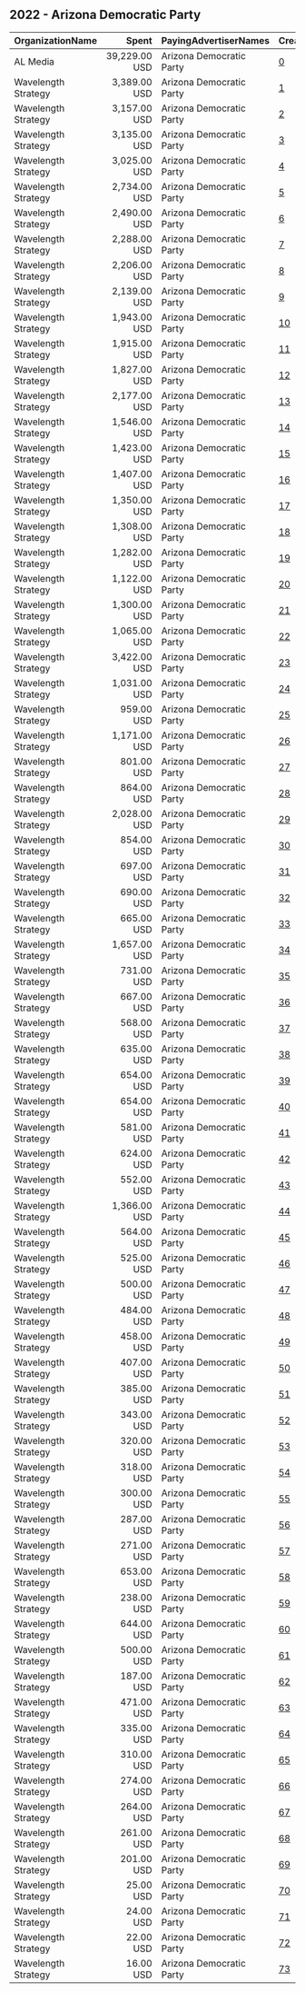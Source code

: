 ## 2022 - Arizona Democratic Party 
|OrganizationName|Spent|PayingAdvertiserNames|CreativeUrls|Impressions|Genders|AgeBrackets|CountryCodes|BillingAddresses|CandidateBallotInformation|
|:---|---:|:---|:---|---:|:---|:---|:---|:---|:---|
|AL Media|39,229.00 USD|Arizona Democratic Party|[0](https://www.snap.com/political-ads/asset/4764ddbb4f6b670e47b81f10b72c7efb515246b4b8c799ad25063d4f5b9c13b6?mediaType=mp4)|1,966,226||18+|united states|"222 W Ontario, Suite 600,,Chicago,60654,US"||
|Wavelength Strategy|3,389.00 USD|Arizona Democratic Party|[1](https://www.snap.com/political-ads/asset/72d0cf3e28de1dd0cb1a126bd2bf1ee94f25d5ffb997ce2f8c18cadedad44fa7?mediaType=jpg)|795,668||18-34|united states|US||
|Wavelength Strategy|3,157.00 USD|Arizona Democratic Party|[2](https://www.snap.com/political-ads/asset/b62d7337081fd84d62c086e68e5b42d94d7e6665176c3cc35c1d74f831a112cb?mediaType=jpg)|745,405||18+|united states|US||
|Wavelength Strategy|3,135.00 USD|Arizona Democratic Party|[3](https://www.snap.com/political-ads/asset/72d0cf3e28de1dd0cb1a126bd2bf1ee94f25d5ffb997ce2f8c18cadedad44fa7?mediaType=jpg)|731,357||18+|united states|US||
|Wavelength Strategy|3,025.00 USD|Arizona Democratic Party|[4](https://www.snap.com/political-ads/asset/72d0cf3e28de1dd0cb1a126bd2bf1ee94f25d5ffb997ce2f8c18cadedad44fa7?mediaType=jpg)|711,296||18+|united states|US||
|Wavelength Strategy|2,734.00 USD|Arizona Democratic Party|[5](https://www.snap.com/political-ads/asset/72d0cf3e28de1dd0cb1a126bd2bf1ee94f25d5ffb997ce2f8c18cadedad44fa7?mediaType=jpg)|644,057||18+|united states|US||
|Wavelength Strategy|2,490.00 USD|Arizona Democratic Party|[6](https://www.snap.com/political-ads/asset/b62d7337081fd84d62c086e68e5b42d94d7e6665176c3cc35c1d74f831a112cb?mediaType=jpg)|582,215||18+|united states|US||
|Wavelength Strategy|2,288.00 USD|Arizona Democratic Party|[7](https://www.snap.com/political-ads/asset/b62d7337081fd84d62c086e68e5b42d94d7e6665176c3cc35c1d74f831a112cb?mediaType=jpg)|532,304||18+|united states|US||
|Wavelength Strategy|2,206.00 USD|Arizona Democratic Party|[8](https://www.snap.com/political-ads/asset/b62d7337081fd84d62c086e68e5b42d94d7e6665176c3cc35c1d74f831a112cb?mediaType=jpg)|515,210||18-34|united states|US||
|Wavelength Strategy|2,139.00 USD|Arizona Democratic Party|[9](https://www.snap.com/political-ads/asset/35cf95439636a97f72ea941050a06eeac86d8835341d37ae0465d96fa8418598?mediaType=mp4)|496,247||18+|united states|US||
|Wavelength Strategy|1,943.00 USD|Arizona Democratic Party|[10](https://www.snap.com/political-ads/asset/35cf95439636a97f72ea941050a06eeac86d8835341d37ae0465d96fa8418598?mediaType=mp4)|454,116||18+|united states|US||
|Wavelength Strategy|1,915.00 USD|Arizona Democratic Party|[11](https://www.snap.com/political-ads/asset/35cf95439636a97f72ea941050a06eeac86d8835341d37ae0465d96fa8418598?mediaType=mp4)|444,569||18-34|united states|US||
|Wavelength Strategy|1,827.00 USD|Arizona Democratic Party|[12](https://www.snap.com/political-ads/asset/35cf95439636a97f72ea941050a06eeac86d8835341d37ae0465d96fa8418598?mediaType=mp4)|422,302||18+|united states|US||
|Wavelength Strategy|2,177.00 USD|Arizona Democratic Party|[13](https://www.snap.com/political-ads/asset/50bf8553052d89a6176bbb2d136cf747a72500ab3abbb0fa2721b719e0fde00d?mediaType=png)|361,801||18+|united states|US||
|Wavelength Strategy|1,546.00 USD|Arizona Democratic Party|[14](https://www.snap.com/political-ads/asset/72d0cf3e28de1dd0cb1a126bd2bf1ee94f25d5ffb997ce2f8c18cadedad44fa7?mediaType=jpg)|350,015||18+|united states|US||
|Wavelength Strategy|1,423.00 USD|Arizona Democratic Party|[15](https://www.snap.com/political-ads/asset/bee08c826e7298fd8c9a8674b92fd6496d8291241e409a8ae5044c0bb3c1f0dc?mediaType=mp4)|330,740||18+|united states|US||
|Wavelength Strategy|1,407.00 USD|Arizona Democratic Party|[16](https://www.snap.com/political-ads/asset/bee08c826e7298fd8c9a8674b92fd6496d8291241e409a8ae5044c0bb3c1f0dc?mediaType=mp4)|327,712||18-34|united states|US||
|Wavelength Strategy|1,350.00 USD|Arizona Democratic Party|[17](https://www.snap.com/political-ads/asset/bee08c826e7298fd8c9a8674b92fd6496d8291241e409a8ae5044c0bb3c1f0dc?mediaType=mp4)|318,037||18+|united states|US||
|Wavelength Strategy|1,308.00 USD|Arizona Democratic Party|[18](https://www.snap.com/political-ads/asset/35cf95439636a97f72ea941050a06eeac86d8835341d37ae0465d96fa8418598?mediaType=mp4)|296,002||18+|united states|US||
|Wavelength Strategy|1,282.00 USD|Arizona Democratic Party|[19](https://www.snap.com/political-ads/asset/b62d7337081fd84d62c086e68e5b42d94d7e6665176c3cc35c1d74f831a112cb?mediaType=jpg)|291,564||18+|united states|US||
|Wavelength Strategy|1,122.00 USD|Arizona Democratic Party|[20](https://www.snap.com/political-ads/asset/2f68c2525782c02877d6f80d0ae0a9017cb17a95a81a7e50c7a00f332c1a915f?mediaType=mp4)|264,869||18+|united states|US||
|Wavelength Strategy|1,300.00 USD|Arizona Democratic Party|[21](https://www.snap.com/political-ads/asset/50bf8553052d89a6176bbb2d136cf747a72500ab3abbb0fa2721b719e0fde00d?mediaType=png)|258,331||18+|united states|US||
|Wavelength Strategy|1,065.00 USD|Arizona Democratic Party|[22](https://www.snap.com/political-ads/asset/bee08c826e7298fd8c9a8674b92fd6496d8291241e409a8ae5044c0bb3c1f0dc?mediaType=mp4)|252,419||18+|united states|US||
|Wavelength Strategy|3,422.00 USD|Arizona Democratic Party|[23](https://www.snap.com/political-ads/asset/72d0cf3e28de1dd0cb1a126bd2bf1ee94f25d5ffb997ce2f8c18cadedad44fa7?mediaType=jpg)|245,547||18+|united states|US||
|Wavelength Strategy|1,031.00 USD|Arizona Democratic Party|[24](https://www.snap.com/political-ads/asset/2f68c2525782c02877d6f80d0ae0a9017cb17a95a81a7e50c7a00f332c1a915f?mediaType=mp4)|237,143||18+|united states|US||
|Wavelength Strategy|959.00 USD|Arizona Democratic Party|[25](https://www.snap.com/political-ads/asset/2f68c2525782c02877d6f80d0ae0a9017cb17a95a81a7e50c7a00f332c1a915f?mediaType=mp4)|221,818||18+|united states|US||
|Wavelength Strategy|1,171.00 USD|Arizona Democratic Party|[26](https://www.snap.com/political-ads/asset/5c290c29e0c72ead5e8f2335e252c942b36db2a39478937271d726fcc73178f1?mediaType=png)|216,448||18-34|united states|US||
|Wavelength Strategy|801.00 USD|Arizona Democratic Party|[27](https://www.snap.com/political-ads/asset/2f68c2525782c02877d6f80d0ae0a9017cb17a95a81a7e50c7a00f332c1a915f?mediaType=mp4)|186,379||18-34|united states|US||
|Wavelength Strategy|864.00 USD|Arizona Democratic Party|[28](https://www.snap.com/political-ads/asset/84668bfd855ebe12c8331ad0a53a50c10fef8b8ee2f2a4a236d2fb5c7578a737?mediaType=mp4)|174,916||18+|united states|US||
|Wavelength Strategy|2,028.00 USD|Arizona Democratic Party|[29](https://www.snap.com/political-ads/asset/35cf95439636a97f72ea941050a06eeac86d8835341d37ae0465d96fa8418598?mediaType=mp4)|146,804||18+|united states|US||
|Wavelength Strategy|854.00 USD|Arizona Democratic Party|[30](https://www.snap.com/political-ads/asset/bee08c826e7298fd8c9a8674b92fd6496d8291241e409a8ae5044c0bb3c1f0dc?mediaType=mp4)|144,935||18+|united states|US||
|Wavelength Strategy|697.00 USD|Arizona Democratic Party|[31](https://www.snap.com/political-ads/asset/f8a7fbc91f3f506242e6b96ea4a67f81371d5a96f8308c5ffa2d67239791cb44?mediaType=jpg)|131,025||18+|united states|US||
|Wavelength Strategy|690.00 USD|Arizona Democratic Party|[32](https://www.snap.com/political-ads/asset/5c290c29e0c72ead5e8f2335e252c942b36db2a39478937271d726fcc73178f1?mediaType=png)|125,739||18+|united states|US||
|Wavelength Strategy|665.00 USD|Arizona Democratic Party|[33](https://www.snap.com/political-ads/asset/db721f77719b84fdb72f094c5f90b98138ef8cd40a05a5a9ba3dc62e92cc56c0?mediaType=mp4)|123,373||18+|united states|US||
|Wavelength Strategy|1,657.00 USD|Arizona Democratic Party|[34](https://www.snap.com/political-ads/asset/b62d7337081fd84d62c086e68e5b42d94d7e6665176c3cc35c1d74f831a112cb?mediaType=jpg)|120,792||18+|united states|US||
|Wavelength Strategy|731.00 USD|Arizona Democratic Party|[35](https://www.snap.com/political-ads/asset/84668bfd855ebe12c8331ad0a53a50c10fef8b8ee2f2a4a236d2fb5c7578a737?mediaType=mp4)|119,858||18+|united states|US||
|Wavelength Strategy|667.00 USD|Arizona Democratic Party|[36](https://www.snap.com/political-ads/asset/50bf8553052d89a6176bbb2d136cf747a72500ab3abbb0fa2721b719e0fde00d?mediaType=png)|117,045||18+|united states|US||
|Wavelength Strategy|568.00 USD|Arizona Democratic Party|[37](https://www.snap.com/political-ads/asset/b7d72961cee4e58936c770b3a92bc3c8d8532d9ad739ad965d21efa9e0750e1c?mediaType=mp4)|116,859||18+|united states|US||
|Wavelength Strategy|635.00 USD|Arizona Democratic Party|[38](https://www.snap.com/political-ads/asset/e66df3c4b162a41483af391d196aab7bdc6b6651c19c4475281bcd56b4566364?mediaType=png)|114,864||18+|united states|US||
|Wavelength Strategy|654.00 USD|Arizona Democratic Party|[39](https://www.snap.com/political-ads/asset/2f68c2525782c02877d6f80d0ae0a9017cb17a95a81a7e50c7a00f332c1a915f?mediaType=mp4)|110,157||18+|united states|US||
|Wavelength Strategy|654.00 USD|Arizona Democratic Party|[40](https://www.snap.com/political-ads/asset/50bf8553052d89a6176bbb2d136cf747a72500ab3abbb0fa2721b719e0fde00d?mediaType=png)|108,408||18+|united states|US||
|Wavelength Strategy|581.00 USD|Arizona Democratic Party|[41](https://www.snap.com/political-ads/asset/50bf8553052d89a6176bbb2d136cf747a72500ab3abbb0fa2721b719e0fde00d?mediaType=png)|104,043||18-34|united states|US||
|Wavelength Strategy|624.00 USD|Arizona Democratic Party|[42](https://www.snap.com/political-ads/asset/b7d72961cee4e58936c770b3a92bc3c8d8532d9ad739ad965d21efa9e0750e1c?mediaType=mp4)|104,018||18+|united states|US||
|Wavelength Strategy|552.00 USD|Arizona Democratic Party|[43](https://www.snap.com/political-ads/asset/5c290c29e0c72ead5e8f2335e252c942b36db2a39478937271d726fcc73178f1?mediaType=png)|101,631||18+|united states|US||
|Wavelength Strategy|1,366.00 USD|Arizona Democratic Party|[44](https://www.snap.com/political-ads/asset/bee08c826e7298fd8c9a8674b92fd6496d8291241e409a8ae5044c0bb3c1f0dc?mediaType=mp4)|98,651||18+|united states|US||
|Wavelength Strategy|564.00 USD|Arizona Democratic Party|[45](https://www.snap.com/political-ads/asset/f8a7fbc91f3f506242e6b96ea4a67f81371d5a96f8308c5ffa2d67239791cb44?mediaType=jpg)|96,926||18+|united states|US||
|Wavelength Strategy|525.00 USD|Arizona Democratic Party|[46](https://www.snap.com/political-ads/asset/e66df3c4b162a41483af391d196aab7bdc6b6651c19c4475281bcd56b4566364?mediaType=png)|95,312||18-34|united states|US||
|Wavelength Strategy|500.00 USD|Arizona Democratic Party|[47](https://www.snap.com/political-ads/asset/db721f77719b84fdb72f094c5f90b98138ef8cd40a05a5a9ba3dc62e92cc56c0?mediaType=mp4)|92,470||18-34|united states|US||
|Wavelength Strategy|484.00 USD|Arizona Democratic Party|[48](https://www.snap.com/political-ads/asset/f8a7fbc91f3f506242e6b96ea4a67f81371d5a96f8308c5ffa2d67239791cb44?mediaType=jpg)|87,054||18-34|united states|US||
|Wavelength Strategy|458.00 USD|Arizona Democratic Party|[49](https://www.snap.com/political-ads/asset/e66df3c4b162a41483af391d196aab7bdc6b6651c19c4475281bcd56b4566364?mediaType=png)|82,541||18+|united states|US||
|Wavelength Strategy|407.00 USD|Arizona Democratic Party|[50](https://www.snap.com/political-ads/asset/84668bfd855ebe12c8331ad0a53a50c10fef8b8ee2f2a4a236d2fb5c7578a737?mediaType=mp4)|74,988||18+|united states|US||
|Wavelength Strategy|385.00 USD|Arizona Democratic Party|[51](https://www.snap.com/political-ads/asset/db721f77719b84fdb72f094c5f90b98138ef8cd40a05a5a9ba3dc62e92cc56c0?mediaType=mp4)|69,825||18+|united states|US||
|Wavelength Strategy|343.00 USD|Arizona Democratic Party|[52](https://www.snap.com/political-ads/asset/84668bfd855ebe12c8331ad0a53a50c10fef8b8ee2f2a4a236d2fb5c7578a737?mediaType=mp4)|61,826||18+|united states|US||
|Wavelength Strategy|320.00 USD|Arizona Democratic Party|[53](https://www.snap.com/political-ads/asset/e208719f413f851fa3624cc9216f173a7c51e857739c3f1a7d224ffae5ad1773?mediaType=mp4)|57,923||18+|united states|US||
|Wavelength Strategy|318.00 USD|Arizona Democratic Party|[54](https://www.snap.com/political-ads/asset/b7d72961cee4e58936c770b3a92bc3c8d8532d9ad739ad965d21efa9e0750e1c?mediaType=mp4)|56,331||18+|united states|US||
|Wavelength Strategy|300.00 USD|Arizona Democratic Party|[55](https://www.snap.com/political-ads/asset/b7d72961cee4e58936c770b3a92bc3c8d8532d9ad739ad965d21efa9e0750e1c?mediaType=mp4)|54,925||18+|united states|US||
|Wavelength Strategy|287.00 USD|Arizona Democratic Party|[56](https://www.snap.com/political-ads/asset/84668bfd855ebe12c8331ad0a53a50c10fef8b8ee2f2a4a236d2fb5c7578a737?mediaType=mp4)|52,640||18-34|united states|US||
|Wavelength Strategy|271.00 USD|Arizona Democratic Party|[57](https://www.snap.com/political-ads/asset/e208719f413f851fa3624cc9216f173a7c51e857739c3f1a7d224ffae5ad1773?mediaType=mp4)|50,029||18-34|united states|US||
|Wavelength Strategy|653.00 USD|Arizona Democratic Party|[58](https://www.snap.com/political-ads/asset/2f68c2525782c02877d6f80d0ae0a9017cb17a95a81a7e50c7a00f332c1a915f?mediaType=mp4)|46,311||18+|united states|US||
|Wavelength Strategy|238.00 USD|Arizona Democratic Party|[59](https://www.snap.com/political-ads/asset/b7d72961cee4e58936c770b3a92bc3c8d8532d9ad739ad965d21efa9e0750e1c?mediaType=mp4)|44,034||18-34|united states|US||
|Wavelength Strategy|644.00 USD|Arizona Democratic Party|[60](https://www.snap.com/political-ads/asset/50bf8553052d89a6176bbb2d136cf747a72500ab3abbb0fa2721b719e0fde00d?mediaType=png)|43,012||18+|united states|US||
|Wavelength Strategy|500.00 USD|Arizona Democratic Party|[61](https://www.snap.com/political-ads/asset/e208719f413f851fa3624cc9216f173a7c51e857739c3f1a7d224ffae5ad1773?mediaType=mp4)|33,203||18+|united states|US||
|Wavelength Strategy|187.00 USD|Arizona Democratic Party|[62](https://www.snap.com/political-ads/asset/e208719f413f851fa3624cc9216f173a7c51e857739c3f1a7d224ffae5ad1773?mediaType=mp4)|31,761||18+|united states|US||
|Wavelength Strategy|471.00 USD|Arizona Democratic Party|[63](https://www.snap.com/political-ads/asset/f8a7fbc91f3f506242e6b96ea4a67f81371d5a96f8308c5ffa2d67239791cb44?mediaType=jpg)|31,501||18+|united states|US||
|Wavelength Strategy|335.00 USD|Arizona Democratic Party|[64](https://www.snap.com/political-ads/asset/db721f77719b84fdb72f094c5f90b98138ef8cd40a05a5a9ba3dc62e92cc56c0?mediaType=mp4)|22,379||18+|united states|US||
|Wavelength Strategy|310.00 USD|Arizona Democratic Party|[65](https://www.snap.com/political-ads/asset/5c290c29e0c72ead5e8f2335e252c942b36db2a39478937271d726fcc73178f1?mediaType=png)|20,664||18+|united states|US||
|Wavelength Strategy|274.00 USD|Arizona Democratic Party|[66](https://www.snap.com/political-ads/asset/e66df3c4b162a41483af391d196aab7bdc6b6651c19c4475281bcd56b4566364?mediaType=png)|18,212||18+|united states|US||
|Wavelength Strategy|264.00 USD|Arizona Democratic Party|[67](https://www.snap.com/political-ads/asset/f8a7fbc91f3f506242e6b96ea4a67f81371d5a96f8308c5ffa2d67239791cb44?mediaType=jpg)|17,509||18+|united states|US||
|Wavelength Strategy|261.00 USD|Arizona Democratic Party|[68](https://www.snap.com/political-ads/asset/84668bfd855ebe12c8331ad0a53a50c10fef8b8ee2f2a4a236d2fb5c7578a737?mediaType=mp4)|17,465||18+|united states|US||
|Wavelength Strategy|201.00 USD|Arizona Democratic Party|[69](https://www.snap.com/political-ads/asset/b7d72961cee4e58936c770b3a92bc3c8d8532d9ad739ad965d21efa9e0750e1c?mediaType=mp4)|12,764||18+|united states|US||
|Wavelength Strategy|25.00 USD|Arizona Democratic Party|[70](https://www.snap.com/political-ads/asset/ed8074e878df7ca747a0e395624471429c0e884dfee5c168d7a2ea629c4aa8f5?mediaType=mp4)|5,185||18-24|united states|US||
|Wavelength Strategy|24.00 USD|Arizona Democratic Party|[71](https://www.snap.com/political-ads/asset/4f10e7c9ef36a3c49a85ce38daab76edb7e97853bcb055e69c5736588b0c86b4?mediaType=png)|5,019||18-24|united states|US||
|Wavelength Strategy|22.00 USD|Arizona Democratic Party|[72](https://www.snap.com/political-ads/asset/336b406cbb5308c84f9931893160b94f940cebded03478e42577ad6b8ae48b8d?mediaType=png)|4,555||18-24|united states|US||
|Wavelength Strategy|16.00 USD|Arizona Democratic Party|[73](https://www.snap.com/political-ads/asset/ba8eb9d5c43564edda2b001d1acf61a87851cc43fd77cfcb2e102cb3e7a56232?mediaType=mp4)|3,261||18-24|united states|US||
